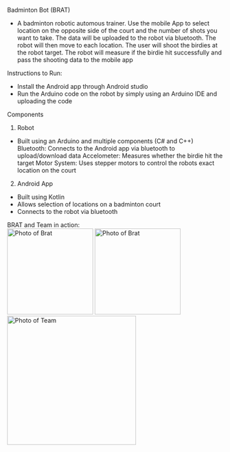 Badminton Bot (BRAT)

- A badminton robotic automous trainer. Use the mobile App to select location on the opposite side of the court and the number of shots you want to take. The data will be uploaded to the robot via bluetooth. The robot will then move to each location. The user will shoot the birdies at the robot target. The robot will measure if the birdie hit successfully and pass the shooting data to the mobile app


Instructions to Run:
- Install the Android app through Android studio
- Run the Arduino code on the robot by simply using an Arduino IDE and uploading the code


Components

1. Robot
- Built using an Arduino and multiple components (C# and C++)
Bluetooth: Connects to the Android app via bluetooth to upload/download data
Accelometer: Measures whether the birdie hit the target
Motor System: Uses stepper motors to control the robots exact location on the court


2. Android App
- Built using Kotlin
- Allows selection of locations on a badminton court
- Connects to the robot via bluetooth


BRAT and Team in action: <br>
<img src="Photos/IMG_20200119_141937.jpg" alt="Photo of Brat" width="200"/>
<img src="Photos/IMG_0069.jpg" alt="Photo of Brat" width="200"/>
<img src="Photos/image1_2.jpg" alt="Photo of Team" width="300"/>


